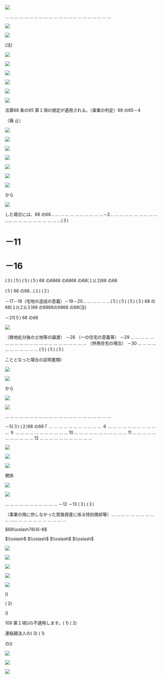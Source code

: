 ![](https://www.nta.go.jp/tmp/f8516b14-8f42-497d-8a6d-5c9cb4901ba2/images/2dd765ade262d72519bbf0782d6edddc79634d31a946296d53ca22027c847c91.jpg)

… … … … … … … … … … … … … … … … … … … … … …

![](https://www.nta.go.jp/tmp/f8516b14-8f42-497d-8a6d-5c9cb4901ba2/images/4e74d51395c0f0ce21235767198a8378e6f433a5c9bb8d94d69860b6ff8f1fb8.jpg)

![](https://www.nta.go.jp/tmp/f8516b14-8f42-497d-8a6d-5c9cb4901ba2/images/9e4cdf89f75669a61a8f0477bb8cfd94651d30b4861c526e157397c7ab6a6ba7.jpg)

(注)

![](https://www.nta.go.jp/tmp/f8516b14-8f42-497d-8a6d-5c9cb4901ba2/images/a126b7cd094be1576e614852da66dddba35601bc5d0e9680eb0c822d9c22a6a0.jpg)

![](https://www.nta.go.jp/tmp/f8516b14-8f42-497d-8a6d-5c9cb4901ba2/images/9f50ddd8723a33436a21a7d2d44b082900f9a9cdbb495d654a54fc1ab07ec2e2.jpg)

![](https://www.nta.go.jp/tmp/f8516b14-8f42-497d-8a6d-5c9cb4901ba2/images/2717df70e20b53f7689399d8d51c6a930cc6aae32859495e8962e0bc24069fe1.jpg)

![](https://www.nta.go.jp/tmp/f8516b14-8f42-497d-8a6d-5c9cb4901ba2/images/90d47af15f80fe61b3e312b10987d44ed7fb3fee8ab73a51c437bfd16ba70c12.jpg)

![](https://www.nta.go.jp/tmp/f8516b14-8f42-497d-8a6d-5c9cb4901ba2/images/04f482ce62271c4b5ca9f4e1639992c12d1aa0dcfdb6575f46e038f233d72d1e.jpg)

![](https://www.nta.go.jp/tmp/f8516b14-8f42-497d-8a6d-5c9cb4901ba2/images/03e92312b63aeb4f7cbb8ccd2994b2df93f25eb85b09d799cec130bf750dd7e2.jpg)

法第68 条の65 第１項の規定が適用される。（事業の判定）68 の65－4

（廃 止）

![](https://www.nta.go.jp/tmp/f8516b14-8f42-497d-8a6d-5c9cb4901ba2/images/4cbe69b68b0277402853166a61fd636a35962eb4117907186e8a940373473186.jpg)

![](https://www.nta.go.jp/tmp/f8516b14-8f42-497d-8a6d-5c9cb4901ba2/images/4e1f4d05c807878276de6538eb67071220b18dff13deeb81634a278f74f48bbb.jpg)

![](https://www.nta.go.jp/tmp/f8516b14-8f42-497d-8a6d-5c9cb4901ba2/images/9f7c3f303a5daf24a6d3960836e09682e8d1f2305b5e5bb52311678d782bdafb.jpg)

![](https://www.nta.go.jp/tmp/f8516b14-8f42-497d-8a6d-5c9cb4901ba2/images/255a6b48ca4a23d65b167756056b5daf78c60a13591b18e53d56019a1cf0aa2c.jpg)

![](https://www.nta.go.jp/tmp/f8516b14-8f42-497d-8a6d-5c9cb4901ba2/images/82979a26b673f29f4529c5f598331c8a3e36fa11ddbb2757586ce68262bbf424.jpg)

![](https://www.nta.go.jp/tmp/f8516b14-8f42-497d-8a6d-5c9cb4901ba2/images/6daebe53ab4c95bb965cce298cb70f5bc15bebb0135b28273753a9d27b2dcefa.jpg)

![](https://www.nta.go.jp/tmp/f8516b14-8f42-497d-8a6d-5c9cb4901ba2/images/72c27c88d061e42f4b5d17127e75012b19c108ef3c25bdc6625eeeb04cc8e07f.jpg)

から

![](https://www.nta.go.jp/tmp/f8516b14-8f42-497d-8a6d-5c9cb4901ba2/images/83bfa381e5c5274aa7ede90f6bb2f03eccfa0c22c1a514c73e9d64f14755cfe8.jpg)

した場合には、68 の68… … … … … … … … … … …－2… … … … … … … … … … …… … … … … … … … … … …(３)

# －11

# －16

(３) (５) (５) (５) 68 の6868 の6868 の68(１)( 2)68 の68

(５) 68 の68…(１) (２)

－17－18（宅地の造成の意義）－19－20… … … … … …(５) (５) (５) (５) 68 の68(１)(２)(３)68 の6868の6868 の68(注)

－21(５) 68 の68

![](https://www.nta.go.jp/tmp/f8516b14-8f42-497d-8a6d-5c9cb4901ba2/images/1a2312e30cf64c24e807c3095f2cf38e0e3bc71f76c4c3ddfac3470651a74768.jpg)

（換地処分後の土地等の譲渡） －28 （一の住宅の意義等） －29 … … … … … … … … … … … … … … … … … … … … … … （併用住宅の場合） －30 … … … … … … … … … … … (５) (５) (５)

こととなった場合の証明書類）

![](https://www.nta.go.jp/tmp/f8516b14-8f42-497d-8a6d-5c9cb4901ba2/images/79b007d3b7d40fe234f7f1d4f9127a0b220e106641aa803939d3e824c5dca807.jpg)

![](https://www.nta.go.jp/tmp/f8516b14-8f42-497d-8a6d-5c9cb4901ba2/images/2f06d8f31dbaa2bfbc5cc7240b9ee37a18e06771dffcdcc85c8305596d13f77f.jpg)

から

![](https://www.nta.go.jp/tmp/f8516b14-8f42-497d-8a6d-5c9cb4901ba2/images/08efe98376f000f7a02d85df9417923629762527ae31ade5dafee798ca094ce8.jpg)

![](https://www.nta.go.jp/tmp/f8516b14-8f42-497d-8a6d-5c9cb4901ba2/images/87f059703c62ab3ea7b06b01b45639becc3844e269e9ce082e9e76ed6277130a.jpg)

… … … … … … … … … … … … … … … … … … … … … …

－5(３) (２)68 の69７ … … … … … … … … … … … ８ … … … … … … … … … … … ９ … … … … … … … … … … … 10 … … … … … … … … … … … 11 … … … … … … … … … … … 12 … … … … … … … … … … …

![](https://www.nta.go.jp/tmp/f8516b14-8f42-497d-8a6d-5c9cb4901ba2/images/b62d3403954fbc5486db398695f27fbbb7292f70f806afabc7228eb86f0e107e.jpg)

![](https://www.nta.go.jp/tmp/f8516b14-8f42-497d-8a6d-5c9cb4901ba2/images/77f4f062fc8021a77d4bcd7c3e0270efb0da23f7b9bcd0e8669d49dcd4d7f6b5.jpg)

![](https://www.nta.go.jp/tmp/f8516b14-8f42-497d-8a6d-5c9cb4901ba2/images/61c85ad4c4e731defe36ae1c0b47dd931b2100ec786ac67d0b3b9914df8f0952.jpg)

関係

![](https://www.nta.go.jp/tmp/f8516b14-8f42-497d-8a6d-5c9cb4901ba2/images/b16118fcb03ef07a3641a0a9f98f405b0316c01a71ac383d4f4b287fc91bdf06.jpg)

![](https://www.nta.go.jp/tmp/f8516b14-8f42-497d-8a6d-5c9cb4901ba2/images/60c8e847fcfc5c304c76a7ff6cff2c05892753f8aac8c77bc8602dea2ef0f727.jpg)

… … … … … … … … … … … －12 －13 (３) (３)

（事業の用に供しなかった買換資産に係る特別償却等）… … … … … … … … … … …… … … … … … … … … … …

$68\\oslash78(4)-8$

$\\oslash$ $\\oslash$ $\\oslash$ $\\oslash$

![](https://www.nta.go.jp/tmp/f8516b14-8f42-497d-8a6d-5c9cb4901ba2/images/19a46eec905863f651524f2b234dc6e3ee26eaa98e869a6cbd1ad85943890446.jpg)

![](https://www.nta.go.jp/tmp/f8516b14-8f42-497d-8a6d-5c9cb4901ba2/images/6b63511c8d0ff40a2ab7ed63859daa96fe19e2eb6761b0dc0675c221c2c53ab1.jpg)

![](https://www.nta.go.jp/tmp/f8516b14-8f42-497d-8a6d-5c9cb4901ba2/images/929ff5c1454fef5d36b98bc07f12d725fcec16d8595dc18f477946b7f8306fc9.jpg)

![](https://www.nta.go.jp/tmp/f8516b14-8f42-497d-8a6d-5c9cb4901ba2/images/12340c69e2f649ee6ed838093e59900cc27c0cf7eab0290cc548794669dd631f.jpg)

![](https://www.nta.go.jp/tmp/f8516b14-8f42-497d-8a6d-5c9cb4901ba2/images/5ca47141964140e606e53cf83609a3d90d61e0c9c72b202f2ad1be5061b7cd95.jpg)

))

( 2)

((

109 第１項))の不適用します。( 1) ( 2)

連結親法人の( 3) ( 1)

の))

![](https://www.nta.go.jp/tmp/f8516b14-8f42-497d-8a6d-5c9cb4901ba2/images/b66d4371b5fbf579bf53e3fe2eb5bd59bb2467ff0e32e5ee0c610596151c8783.jpg)

![](https://www.nta.go.jp/tmp/f8516b14-8f42-497d-8a6d-5c9cb4901ba2/images/eca34e29775171b8020f0a8e4b55ec2d9f9289ad15e9b0b0a2c1261636825199.jpg)

![](https://www.nta.go.jp/tmp/f8516b14-8f42-497d-8a6d-5c9cb4901ba2/images/c4f888717be6e76469cc8cd526438276459ecc7a7273df95ca027696a77e6e69.jpg)